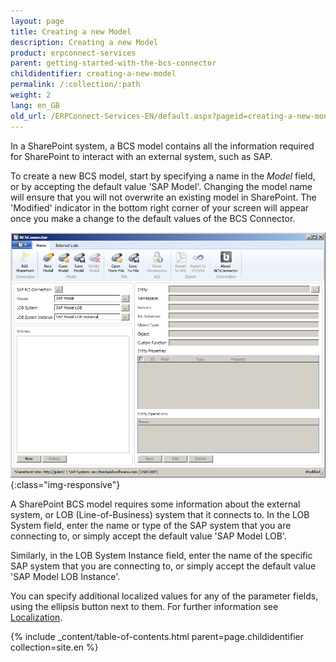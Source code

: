 ```yaml
---
layout: page
title: Creating a new Model
description: Creating a new Model
product: erpconnect-services
parent: getting-started-with-the-bcs-connector
childidentifier: creating-a-new-model
permalink: /:collection/:path
weight: 2
lang: en_GB
old_url: /ERPConnect-Services-EN/default.aspx?pageid=creating-a-new-model
---
```


In a SharePoint system, a BCS model contains all the information required for SharePoint to interact with an external system, such as SAP.

To create a new BCS model, start by specifying a name in the *Model*  field, or by accepting the default value 'SAP Model'. Changing the model name will ensure that you will not overwrite an existing model in SharePoint. The 'Modified' indicator in the bottom right corner of your screen will appear once you make a change to the default values of the BCS Connector.

![BCS-Generic-New-Model](/img/content/BCS-Generic-New-Model.png){:class="img-responsive"}

A SharePoint BCS model requires some information about the external system, or LOB (Line-of-Business) system that it connects to. In the LOB System field, enter the name or type of the SAP system that you are connecting to, or simply accept the default value 'SAP Model LOB'. 

Similarly, in the LOB System Instance field, enter the name of the specific SAP system that you are connecting to, or simply accept the default value 'SAP Model LOB Instance'. 

You can specify additional localized values for any of the parameter fields, using the ellipsis button next to them. For further information see [Localization](./creating-a-new-model/localization).


{% include _content/table-of-contents.html parent=page.childidentifier collection=site.en %}